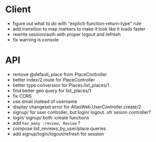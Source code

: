 # Client

- figure out what to do with "explicit-function-return-type" rule
- add transition to map markers to make it look like it loads faster
- rewrite session/auth with proper logout and refresh
- fix warning is console

# API

- remove @default_place from PlaceController
- better index/2 route for PlaceController
- better type conversion for Places.list_places/1
- find better geo query for list_places/1
- fix CORS
- use email instead of username
- display changeset error for AtlasWeb.UserController.create/2
- signup/ for user controller, but login/ logout. ofr sesion controller?
- login/ signup/ both :create functions
- add `has_many :review, Review` ?
- compose list_reviews_by_user/place queries
- add signup/login/logout/refresh for session
